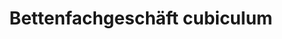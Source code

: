 ---
title: "Bettenfachgeschäft cubiculum"
url: /leverkusen/bettenfachgeschaeft-cubiculum/
shop: Betten
---